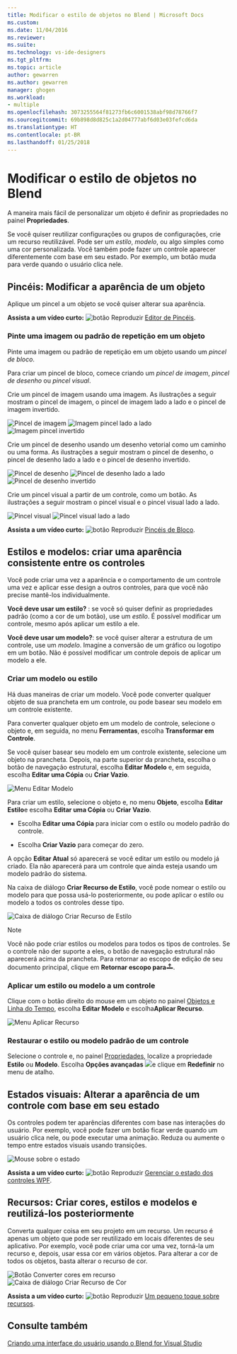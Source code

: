 ```yaml
---
title: Modificar o estilo de objetos no Blend | Microsoft Docs
ms.custom: 
ms.date: 11/04/2016
ms.reviewer: 
ms.suite: 
ms.technology: vs-ide-designers
ms.tgt_pltfrm: 
ms.topic: article
author: gewarren
ms.author: gewarren
manager: ghogen
ms.workload:
- multiple
ms.openlocfilehash: 3073255564f81273fb6c6001538abf98d78766f7
ms.sourcegitcommit: 69b898d8d825c1a2d04777abf6d03e03fefcd6da
ms.translationtype: HT
ms.contentlocale: pt-BR
ms.lasthandoff: 01/25/2018
---
```

# <a name="modify-the-style-of-objects-in-blend"></a>Modificar o estilo de objetos no Blend

A maneira mais fácil de personalizar um objeto é definir as propriedades no painel **Propriedades**.

Se você quiser reutilizar configurações ou grupos de configurações, crie um recurso reutilizável. Pode ser um *estilo*, *modelo*, ou algo simples como uma cor personalizada. Você também pode fazer um controle aparecer diferentemente com base em seu estado. Por exemplo, um botão muda para verde quando o usuário clica nele.

## <a name="brushes-modify-the-appearance-of-an-object"></a>Pincéis: Modificar a aparência de um objeto

Aplique um pincel a um objeto se você quiser alterar sua aparência.

**Assista a um vídeo curto:** ![botão Reproduzir](../designers/media/bldadminconsoleinitialconfigicon.PNG) [Editor de Pincéis](http://www.popscreen.com/v/6A4mO/Microsoft-Expression-Blend-The-Brushes-Editor).

### <a name="paint-a-repeating-image-or-pattern-on-an-object"></a>Pinte uma imagem ou padrão de repetição em um objeto

Pinte uma imagem ou padrão de repetição em um objeto usando um *pincel de bloco*.

Para criar um pincel de bloco, comece criando um *pincel de imagem*, *pincel de desenho* ou *pincel visual*.

Crie um pincel de imagem usando uma imagem. As ilustrações a seguir mostram o pincel de imagem, o pincel de imagem lado a lado e o pincel de imagem invertido.

![Pincel de imagem](../designers/media/81f84f56-906d-456b-8288-d77da1e01e31.png) ![Imagem pincel lado a lado](../designers/media/d3782ca8-64da-47a4-a095-c6cdd0fa47a2.png) ![Imagem pincel invertido](../designers/media/38ae3691-f3f1-4a1e-82ca-c7fa164bf56e.png)

Crie um pincel de desenho usando um desenho vetorial como um caminho ou uma forma. As ilustrações a seguir mostram o pincel de desenho, o pincel de desenho lado a lado e o pincel de desenho invertido.

![Pincel de desenho](../designers/media/197666ac-ef57-4c5c-9779-669e991a00a5.png) ![Pincel de desenho lado a lado](../designers/media/ba09cda3-4cee-40ba-b3d4-edc032158bdc.png) ![Pincel de desenho invertido](../designers/media/15bf6021-620c-4490-9eae-086153d3f14f.png)

Crie um pincel visual a partir de um controle, como um botão. As ilustrações a seguir mostram o pincel visual e o pincel visual lado a lado.

![Pincel visual](../designers/media/fb6c90e0-153c-48fe-b563-e601beac6227.png) ![Pincel visual lado a lado](../designers/media/e261b99f-7d8f-4d91-bc84-19c7beccc255.png)

**Assista a um vídeo curto:** ![botão Reproduzir](../designers/media/bldadminconsoleinitialconfigicon.PNG) [Pincéis de Bloco](http://www.popscreen.com/v/6A4iM/Microsoft-Expression-Blend-Tile-Brushes).

## <a name="styles-and-templates-create-a-consistent-look-and-feel-across-controls"></a>Estilos e modelos: criar uma aparência consistente entre os controles

Você pode criar uma vez a aparência e o comportamento de um controle uma vez e aplicar esse design a outros controles, para que você não precise mantê-los individualmente.

**Você deve usar um estilo?** : se você só quiser definir as propriedades padrão (como a cor de um botão), use um *estilo*. É possível modificar um controle, mesmo após aplicar um estilo a ele.

**Você deve usar um modelo?**: se você quiser alterar a estrutura de um controle, use um *modelo*. Imagine a conversão de um gráfico ou logotipo em um botão. Não é possível modificar um controle depois de aplicar um modelo a ele.

### <a name="create-a-template-or-style"></a>Criar um modelo ou estilo

Há duas maneiras de criar um modelo. Você pode converter qualquer objeto de sua prancheta em um controle, ou pode basear seu modelo em um controle existente.

Para converter qualquer objeto em um modelo de controle, selecione o objeto e, em seguida, no menu **Ferramentas**, escolha **Transformar em Controle**.

Se você quiser basear seu modelo em um controle existente, selecione um objeto na prancheta. Depois, na parte superior da prancheta, escolha o botão de navegação estrutural, escolha **Editar Modelo** e, em seguida, escolha **Editar uma Cópia** ou **Criar Vazio**.

![Menu Editar Modelo](../designers/media/5ebdb33f-aad2-4c10-a328-5e8b04c56a36.png)

Para criar um estilo, selecione o objeto e, no menu **Objeto**, escolha **Editar Estilo**e escolha **Editar uma Cópia** ou **Criar Vazio**.

- Escolha **Editar uma Cópia** para iniciar com o estilo ou modelo padrão do controle.

- Escolha **Criar Vazio** para começar do zero.

A opção **Editar Atual** só aparecerá se você editar um estilo ou modelo já criado. Ela não aparecerá para um controle que ainda esteja usando um modelo padrão do sistema.

Na caixa de diálogo **Criar Recurso de Estilo**, você pode nomear o estilo ou modelo para que possa usá-lo posteriormente, ou pode aplicar o estilo ou modelo a todos os controles desse tipo.

![Caixa de diálogo Criar Recurso de Estilo](../designers/media/4818ee6a-ce60-4b79-91c8-3b1871829eea.png)

> [!NOTE]
> Você não pode criar estilos ou modelos para todos os tipos de controles. Se o controle não der suporte a eles, o botão de navegação estrutural não aparecerá acima da prancheta.
> Para retornar ao escopo de edição de seu documento principal, clique em **Retornar escopo para**![](../designers/media/55844eb3-ed98-4f20-aa66-a6f5b23eeb2b.png).

### <a name="apply-a-style-or-template-to-a-control"></a>Aplicar um estilo ou modelo a um controle

Clique com o botão direito do mouse em um objeto no painel [Objetos e Linha do Tempo](../designers/creating-a-ui-by-using-blend-for-visual-studio.md#tour-of-the-objects-and-timeline-panel), escolha **Editar Modelo** e escolha**Aplicar Recurso**.

![Menu Aplicar Recurso](../designers/media/dc12debc-7711-47d9-84ce-10322a384397.png)

### <a name="restore-the-default-style-or-template-of-a-control"></a>Restaurar o estilo ou modelo padrão de um controle

Selecione o controle e, no painel [Propriedades](../designers/creating-a-ui-by-using-blend-for-visual-studio.md#tour-of-the-properties-panel), localize a propriedade **Estilo** ou **Modelo**. Escolha **Opções avançadas** ![](../designers/media/12e06962-5d8a-480d-a837-e06b84c545bb.png)e clique em **Redefinir** no menu de atalho.

## <a name="visual-states-change-the-appearance-of-a-control-based-on-its-state"></a>Estados visuais: Alterar a aparência de um controle com base em seu estado

Os controles podem ter aparências diferentes com base nas interações do usuário. Por exemplo, você pode fazer um botão ficar verde quando um usuário clica nele, ou pode executar uma animação. Reduza ou aumente o tempo entre estados visuais usando transições.

![Mouse sobre o estado](../designers/media/a95c671a-5639-40b9-83db-1e6b214330d5.png)

**Assista a um vídeo curto:** ![botão Reproduzir](../designers/media/bldadminconsoleinitialconfigicon.PNG) [Gerenciar o estado dos controles WPF](https://www.youtube.com/watch?v=m0PlkF5i6uw).

##  <a name="Resources"></a>Recursos: Criar cores, estilos e modelos e reutilizá-los posteriormente

Converta qualquer coisa em seu projeto em um recurso. Um recurso é apenas um objeto que pode ser reutilizado em locais diferentes de seu aplicativo. Por exemplo, você pode criar uma cor uma vez, torná-la um recurso e, depois, usar essa cor em vários objetos. Para alterar a cor de todos os objetos, basta alterar o recurso de cor.

![Botão Converter cores em recurso](../designers/media/89203705-cf66-46e0-b153-52a23cd744f7.png) ![Caixa de diálogo Criar Recurso de Cor](../designers/media/6bff8b19-3cd5-41a0-bbf9-ff65532d5aae.png)

**Assista a um vídeo curto:** ![botão Reproduzir](../designers/media/bldadminconsoleinitialconfigicon.PNG) [Um pequeno toque sobre recursos](http://www.popscreen.com/v/6A4k7/Microsoft-Expression-Blend-Brief-Touch-on-Resources).

## <a name="see-also"></a>Consulte também

[Criando uma interface do usuário usando o Blend for Visual Studio](../designers/creating-a-ui-by-using-blend-for-visual-studio.md)
